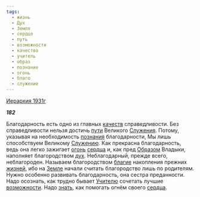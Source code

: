 ```yaml
---
tags:
  - жизнь
  - Дух
  - Земля
  - сердце
  - путь
  - возможности
  - качество
  - учитель
  - образ
  - познание
  - огонь
  - благо
  - служение
---
```

[Иерархия 1931г](https://127.0.0.1:4002/agni/1931)

___182___

Благодарность есть одно из главных [качеств](../../../tags/#качество) справедливости. Без справедливости нельзя достичь [пути](../../../tags/#путь) Великого [Служения](../../../tags/#служение). Потому, указывая на необходимость [познания](../../../tags/#познание) благодарности, Мы лишь способствуем Великому [Служению](../../../tags/#служение). Как прекрасна благодарность, ведь она легко зажигает [огонь](../../../tags/#огонь) [сердца](../../../tags/#сердце) и, как пред [Образом](../../../tags/#образ) Владыки, наполняет благородством [дух](../../../tags/#Дух). Неблагодарный, прежде всего, неблагороден. Называем благородством [благие](../../../tags/#благо) накопления прежних [жизней](../../../tags/#жизнь), ибо на [Земле](../../../tags/#Земля) начали считать благородство лишь по родителям. Нужно особенно развивать благодарность, она сестра преданности. Надо осознать, как трудно бывает [Учителю](../../../tags/#учитель) сочетать лучшие [возможности](../../../tags/#возможности). Надо [знать](../../../tags/#познание), как помогать огнём своего [сердца](../../../tags/#сердце).   

